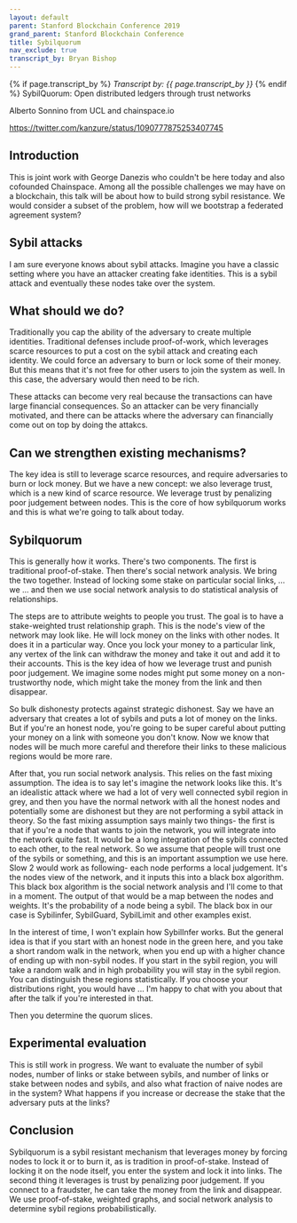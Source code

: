 ```yaml
---
layout: default
parent: Stanford Blockchain Conference 2019
grand_parent: Stanford Blockchain Conference
title: Sybilquorum
nav_exclude: true
transcript_by: Bryan Bishop
---
```


{% if page.transcript_by %} <i>Transcript by:
{{ page.transcript_by }}</i> {% endif %} SybilQuorum: Open distributed
ledgers through trust networks

Alberto Sonnino from UCL and chainspace.io

<https://twitter.com/kanzure/status/1090777875253407745>

## Introduction

This is joint work with George Danezis who couldn't be here today and
also cofounded Chainspace. Among all the possible challenges we may have
on a blockchain, this talk will be about how to build strong sybil
resistance. We would consider a subset of the problem, how will we
bootstrap a federated agreement system?

## Sybil attacks

I am sure everyone knows about sybil attacks. Imagine you have a classic
setting where you have an attacker creating fake identities. This is a
sybil attack and eventually these nodes take over the system.

## What should we do?

Traditionally you cap the ability of the adversary to create multiple
identities. Traditional defenses include proof-of-work, which leverages
scarce resources to put a cost on the sybil attack and creating each
identity. We could force an adversary to burn or lock some of their
money. But this means that it's not free for other users to join the
system as well. In this case, the adversary would then need to be rich.

These attacks can become very real because the transactions can have
large financial consequences. So an attacker can be very financially
motivated, and there can be attacks where the adversary can financially
come out on top by doing the attakcs.

## Can we strengthen existing mechanisms?

The key idea is still to leverage scarce resources, and require
adversaries to burn or lock money. But we have a new concept: we also
leverage trust, which is a new kind of scarce resource. We leverage
trust by penalizing poor judgement between nodes. This is the core of
how sybilquorum works and this is what we're going to talk about today.

## Sybilquorum

This is generally how it works. There's two components. The first is
traditional proof-of-stake. Then there's social network analysis. We
bring the two together. Instead of locking some stake on particular
social links, ... we ... and then we use social network analysis to do
statistical analysis of relationships.

The steps are to attribute weights to people you trust. The goal is to
have a stake-weighted trust relationship graph. This is the node's view
of the network may look like. He will lock money on the links with other
nodes. It does it in a particular way. Once you lock your money to a
particular link, any vertex of the link can withdraw the money and take
it out and add it to their accounts. This is the key idea of how we
leverage trust and punish poor judgement. We imagine some nodes might
put some money on a non-trustworthy node, which might take the money
from the link and then disappear.

So bulk dishonesty protects against strategic dishonest. Say we have an
adversary that creates a lot of sybils and puts a lot of money on the
links. But if you're an honest node, you're going to be super careful
about putting your money on a link with someone you don't know. Now we
know that nodes will be much more careful and therefore their links to
these malicious regions would be more rare.

After that, you run social network analysis. This relies on the fast
mixing assumption. The idea is to say let's imagine the network looks
like this. It's an idealistic attack where we had a lot of very well
connected sybil region in grey, and then you have the normal network
with all the honest nodes and potentially some are dishonest but they
are not performing a sybil attack in theory. So the fast mixing
assumption says mainly two things- the first is that if you're a node
that wants to join the network, you will integrate into the network
quite fast. It would be a long integration of the sybils connected to
each other, to the real network. So we assume that people will trust one
of the sybils or something, and this is an important assumption we use
here. Slow 2 would work as following- each node performs a local
judgement. It's the nodes view of the network, and it inputs this into a
black box algorithm. This black box algorithm is the social network
analysis and I'll come to that in a moment. The output of that would be
a map between the nodes and weights. It's the probability of a node
being a sybil. The black box in our case is Sybilinfer, SybilGuard,
SybilLimit and other examples exist.

In the interest of time, I won't explain how SybilInfer works. But the
general idea is that if you start with an honest node in the green here,
and you take a short random walk in the network, when you end up with a
higher chance of ending up with non-sybil nodes. If you start in the
sybil region, you will take a random walk and in high probability you
will stay in the sybil region. You can distinguish these regions
statistically. If you choose your distributions right, you would have
... I'm happy to chat with you about that after the talk if you're
interested in that.

Then you determine the quorum slices.

## Experimental evaluation

This is still work in progress. We want to evaluate the number of sybil
nodes, number of links or stake between sybils, and number of links or
stake between nodes and sybils, and also what fraction of naive nodes
are in the system? What happens if you increase or decrease the stake
that the adversary puts at the links?

## Conclusion

Sybilquorum is a sybil resistant mechanism that leverages money by
forcing nodes to lock it or to burn it, as is tradition in
proof-of-stake. Instead of locking it on the node itself, you enter the
system and lock it into links. The second thing it leverages is trust by
penalizing poor judgement. If you connect to a fraudster, he can take
the money from the link and disappear. We use proof-of-stake, weighted
graphs, and social network analysis to determine sybil regions
probabilistically.
